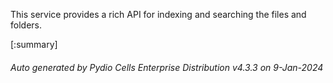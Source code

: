 






This service provides a rich API for indexing and searching the files and folders.

[:summary]

###### Auto generated by Pydio Cells Enterprise Distribution v4.3.3 on 9-Jan-2024
